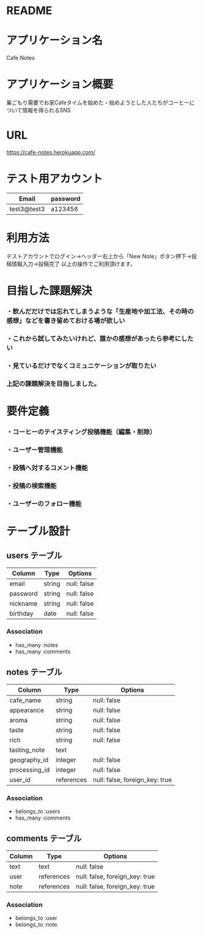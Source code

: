 # README

# アプリケーション名
Cafe Notes

# アプリケーション概要
巣ごもり需要でお家Cafeタイムを始めた・始めようとした人たちがコーヒーについて情報を得られるSNS

# URL
https://cafe-notes.herokuapp.com/

# テスト用アカウント
| Email       | password |
| ----------- | -------- |
| test3@test3 | a123456  |

# 利用方法
テストアカウントでログイン→ヘッダー右上から「New Note」ボタン押下→投稿情報入力→投稿完了
以上の操作でご利用頂けます。

# 目指した課題解決
### ・飲んだだけでは忘れてしまうような「生産地や加工法、その時の感想」などを書き留めておける場が欲しい
### ・これから試してみたいけれど、誰かの感想があったら参考にしたい
### ・見ているだけでなくコミュニケーションが取りたい
### 上記の課題解決を目指しました。

# 要件定義
### ・コーヒーのテイスティング投稿機能（編集・削除）
### ・ユーザー管理機能
### ・投稿へ対するコメント機能
### ・投稿の検索機能
### ・ユーザーのフォロー機能

# テーブル設計
## users テーブル

| Column   | Type   | Options     |
| -------- | ------ | ----------- |
| email    | string | null: false |
| password | string | null: false |
| nickname | string | null: false |
| birthday | date   | null: false |

### Association

- has_many :notes
- has_many :comments

## notes テーブル

| Column        | Type       | Options                        |
| ------------- | -----------| ------------------------------ |
| cafe_name     | string     | null: false                    |
| appearance    | string     | null: false                    |
| aroma         | string     | null: false                    |
| taste         | string     | null: false                    |
| rich          | string     | null: false                    |
| tasting_note  | text       |                                |
| geography_id  | integer    | null: false                    |
| processing_id | integer    | null: false                    |
| user_id       | references | null: false, foreign_key: true |

### Association

- belongs_to :users
- has_many :comments

## comments テーブル

| Column    | Type       | Options                        |
| --------- | ---------- | ------------------------------ |
| text      | text       | null: false                    |
| user      | references | null: false, foreign_key: true |
| note      | references | null: false, foreign_key: true |

### Association

- belongs_to :user
- belongs_to :note
